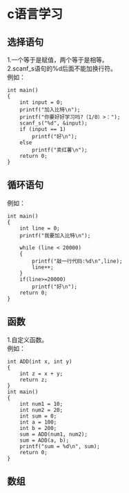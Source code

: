 # c语言学习  
## 选择语句  
1.一个等于是赋值，两个等于是相等。  
2.scanf_s语句的%d后面不能加换行符。  
例如：   
```
int main()
{
	int input = 0;
	printf("加入比特\n");
	printf("你要好好学习吗?（1/0）>：");
	scanf_s("%d", &input);
	if (input == 1)
		printf("好\n");
	else
		printf("卖红薯\n");
	return 0;
}
```
## 循环语句  
例如：  
```
int main()
{
	int line = 0;
	printf("我要加入比特\n");

	while (line < 20000)
	{
		printf("敲一行代码:%d\n",line);
		line++;
	}
	if(line>=20000)
		printf("好\n");
	return 0;
}
```
## 函数  
1.自定义函数。  
例如：  
```
int ADD(int x, int y)
{
	int z = x + y;
	return z;
}
int main()
{
	int num1 = 10;
	int num2 = 20;
	int sum = 0;
	int a = 100;
	int b = 200;
	sum = ADD(num1, num2);
	sum = ADD(a, b);
	printf("sum = %d\n", sum);
	return 0;
}
```
## 数组  
